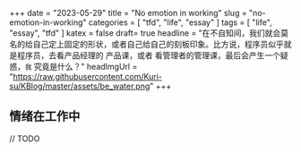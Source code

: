 +++
date = "2023-05-29"
title = "No emotion in working"
slug = "no-emotion-in-working"
categories = [ "tfd", "life",  "essay" ]
tags = [ "life", "essay", "tfd" ]
katex = false
draft= true
headline = "在不自知间，我们就会莫名的给自己定上固定的形状，或者自己给自己的刻板印象。比方说，程序员似乎就是程序员，去看产品经理的 产品课，或者 看管理者的管理课，最后会产生一个疑惑，`我` 究竟是什么？"
headImgUrl = "https://raw.githubusercontent.com/Kuri-su/KBlog/master/assets/be_water.png"
+++

## 情绪在工作中

// TODO

